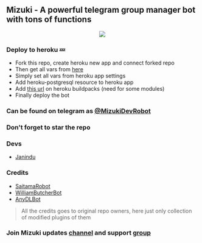 ## Mizuki - A powerful telegram group manager bot with tons of functions

<p align="center">
  <img src="https://telegra.ph/file/8dea6246ac55303be89e1.jpg">
</p>

### Deploy to heroku 💤

- Fork this repo, create heroku new app and connect forked repo
- Then get all vars from [here](https://github.com/ImJanindu/Mizuki/blob/main/vars)
- Simply set all vars from heroku app settings
- Add heroku-postgresql resource to heroku app
- Add [this url](https://github.com/jonathanong/heroku-buildpack-ffmpeg-latest) on heroku buildpacks (need for some modules)
- Finally deploy the bot

### Can be found on telegram as [@MizukiDevRobot](https://t.me/MizukiDevRobot)

### Don't forget to star the repo

### Devs

- [Janindu](https://t.me/ImJanindu)

### Credits

- [SaitamaRobot](https://github.com/AnimeKaizoku/SaitamaRobot)
- [WilliamButcherBot](https://github.com/thehamkercat/WilliamButcherBot)
- [AnyDLBot](https://github.com/SpEcHiDe/AnyDLBot)

> All the credits goes to original repo owners, here just only collection of modified plugins of them

### Join Mizuki updates [channel](https://t.me/MizukiUpdatesOfficial) and support [group](https://t.me/MizukiSupportOfficial)


